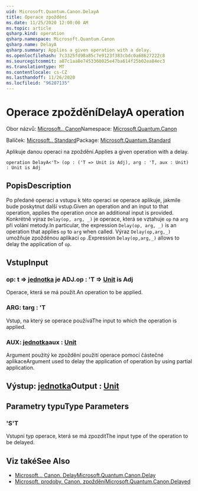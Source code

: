 ```yaml
---
uid: Microsoft.Quantum.Canon.DelayA
title: Operace zpoždění
ms.date: 11/25/2020 12:00:00 AM
ms.topic: article
qsharp.kind: operation
qsharp.namespace: Microsoft.Quantum.Canon
qsharp.name: DelayA
qsharp.summary: Applies a given operation with a delay.
ms.openlocfilehash: 7c3325fd98a85c7e9123f383cbdc0a68627222c8
ms.sourcegitcommit: a87c1aa8e7453360025e47ba614f25b02ea84ec3
ms.translationtype: MT
ms.contentlocale: cs-CZ
ms.lasthandoff: 11/26/2020
ms.locfileid: "96207135"
---
```

# <a name="delaya-operation"></a><span data-ttu-id="51bb0-102">Operace zpoždění</span><span class="sxs-lookup"><span data-stu-id="51bb0-102">DelayA operation</span></span>

<span data-ttu-id="51bb0-103">Obor názvů: [Microsoft.. Canon](xref:Microsoft.Quantum.Canon)</span><span class="sxs-lookup"><span data-stu-id="51bb0-103">Namespace: [Microsoft.Quantum.Canon](xref:Microsoft.Quantum.Canon)</span></span>

<span data-ttu-id="51bb0-104">Balíček: [Microsoft.. Standard](https://nuget.org/packages/Microsoft.Quantum.Standard)</span><span class="sxs-lookup"><span data-stu-id="51bb0-104">Package: [Microsoft.Quantum.Standard](https://nuget.org/packages/Microsoft.Quantum.Standard)</span></span>


<span data-ttu-id="51bb0-105">Aplikuje danou operaci na zpoždění.</span><span class="sxs-lookup"><span data-stu-id="51bb0-105">Applies a given operation with a delay.</span></span>

```qsharp
operation DelayA<'T> (op : ('T => Unit is Adj), arg : 'T, aux : Unit) : Unit is Adj
```


## <a name="description"></a><span data-ttu-id="51bb0-106">Popis</span><span class="sxs-lookup"><span data-stu-id="51bb0-106">Description</span></span>

<span data-ttu-id="51bb0-107">Po předané operaci a vstupu k této operaci se operace aplikuje, jakmile bude poskytnut další vstup.</span><span class="sxs-lookup"><span data-stu-id="51bb0-107">Given an operation and an input to that operation, applies the operation once an additional input is provided.</span></span>
<span data-ttu-id="51bb0-108">Konkrétně výraz `Delay(op, arg, _)` je operace, která se vztahuje `op` na `arg` při volání metody.</span><span class="sxs-lookup"><span data-stu-id="51bb0-108">In particular, the expression `Delay(op, arg, _)` is an operation that applies `op` to `arg` when called.</span></span>
<span data-ttu-id="51bb0-109">Výraz `Delay(op,arg,_)` umožňuje zpožděnou aplikaci `op` .</span><span class="sxs-lookup"><span data-stu-id="51bb0-109">Expression `Delay(op,arg,_)` allows to delay the application of `op`.</span></span>

## <a name="input"></a><span data-ttu-id="51bb0-110">Vstup</span><span class="sxs-lookup"><span data-stu-id="51bb0-110">Input</span></span>

### <a name="op--t--unit--is-adj"></a><span data-ttu-id="51bb0-111">op: t => [jednotka](xref:microsoft.quantum.lang-ref.unit)  je ADJ.</span><span class="sxs-lookup"><span data-stu-id="51bb0-111">op : 'T => [Unit](xref:microsoft.quantum.lang-ref.unit)  is Adj</span></span>

<span data-ttu-id="51bb0-112">Operace, která se má použít.</span><span class="sxs-lookup"><span data-stu-id="51bb0-112">An operation to be applied.</span></span>


### <a name="arg--t"></a><span data-ttu-id="51bb0-113">ARG: t</span><span class="sxs-lookup"><span data-stu-id="51bb0-113">arg : 'T</span></span>

<span data-ttu-id="51bb0-114">Vstup, na který se operace používá</span><span class="sxs-lookup"><span data-stu-id="51bb0-114">The input to which the operation is applied.</span></span>


### <a name="aux--unit"></a><span data-ttu-id="51bb0-115">AUX: [jednotka](xref:microsoft.quantum.lang-ref.unit)</span><span class="sxs-lookup"><span data-stu-id="51bb0-115">aux : [Unit](xref:microsoft.quantum.lang-ref.unit)</span></span>

<span data-ttu-id="51bb0-116">Argument použitý ke zpoždění použití operace pomocí částečné aplikace</span><span class="sxs-lookup"><span data-stu-id="51bb0-116">Argument used to delay the application of operation by using partial application.</span></span>



## <a name="output--unit"></a><span data-ttu-id="51bb0-117">Výstup: [jednotka](xref:microsoft.quantum.lang-ref.unit)</span><span class="sxs-lookup"><span data-stu-id="51bb0-117">Output : [Unit](xref:microsoft.quantum.lang-ref.unit)</span></span>



## <a name="type-parameters"></a><span data-ttu-id="51bb0-118">Parametry typu</span><span class="sxs-lookup"><span data-stu-id="51bb0-118">Type Parameters</span></span>

### <a name="t"></a><span data-ttu-id="51bb0-119">'S</span><span class="sxs-lookup"><span data-stu-id="51bb0-119">'T</span></span>

<span data-ttu-id="51bb0-120">Vstupní typ operace, která se má zpozdit</span><span class="sxs-lookup"><span data-stu-id="51bb0-120">The input type of the operation to be delayed.</span></span>

## <a name="see-also"></a><span data-ttu-id="51bb0-121">Viz také</span><span class="sxs-lookup"><span data-stu-id="51bb0-121">See Also</span></span>

- [<span data-ttu-id="51bb0-122">Microsoft... Canon. Delay</span><span class="sxs-lookup"><span data-stu-id="51bb0-122">Microsoft.Quantum.Canon.Delay</span></span>](xref:Microsoft.Quantum.Canon.Delay)
- [<span data-ttu-id="51bb0-123">Microsoft. prodoby. Canon. zpoždění</span><span class="sxs-lookup"><span data-stu-id="51bb0-123">Microsoft.Quantum.Canon.Delayed</span></span>](xref:Microsoft.Quantum.Canon.Delayed)